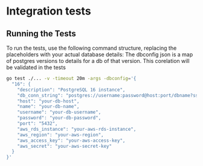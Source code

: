# Integration tests

## Running the Tests

To run the tests, use the following command structure, replacing the placeholders with your actual database details:
The dbconfig json is a map of postgres versions to details for a db of that version. This corelation will be validated in the tests

```bash
go test ./... -v -timeout 20m -args -dbconfig='{
  "16": {
    "description": "PostgreSQL 16 instance",
    "db_conn_string": "postgres://username:password@host:port/dbname?sslmode=require",
    "host": "your-db-host",
    "name": "your-db-name",
    "username": "your-db-username",
    "password": "your-db-password",
    "port": "5432",
    "aws_rds_instance": "your-aws-rds-instance",
    "aws_region": "your-aws-region",
    "aws_access_key": "your-aws-access-key",
    "aws_secret": "your-aws-secret-key"
  }
}'
```
